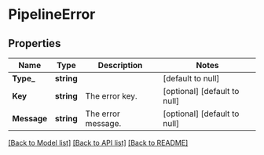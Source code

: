# PipelineError

## Properties
Name | Type | Description | Notes
------------ | ------------- | ------------- | -------------
**Type_** | **string** |  | [default to null]
**Key** | **string** | The error key. | [optional] [default to null]
**Message** | **string** | The error message. | [optional] [default to null]

[[Back to Model list]](../README.md#documentation-for-models) [[Back to API list]](../README.md#documentation-for-api-endpoints) [[Back to README]](../README.md)

